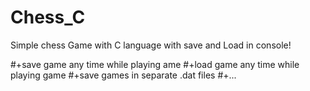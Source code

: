 # Chess_C
Simple chess Game with C language with save and Load in console! 

#+save game any time while playing ame 
#+load game any time while playing game
#+save games in separate .dat files
#+...
